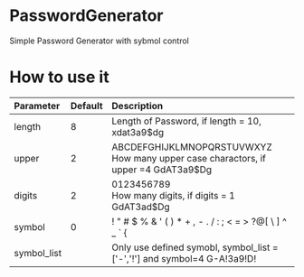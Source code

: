# PasswordGenerator

Simple Password Generator with sybmol control

# How to use it
| Parameter    | Default             | Description 
| :------ | :------------------ | :--------- 
| length | 8   | Length of Password, if length = 10, xdat3a9$dg
| upper | 2   | ABCDEFGHIJKLMNOPQRSTUVWXYZ <br> How many upper case charactors, if upper =4 GdAT3a9$Dg
| digits | 2   |0123456789 <br> How many digits, if digits = 1 GdAT3ad$Dg
| symbol | 0  |! " # $ % & ' ( ) * + , - . / : ; < = > ?@[ \ ] ^ _ ` { | } ~ <br>  How many symbol if symbol=4 G#A!3a9$D!
| symbol_list |    | Only use defined symobl, symbol_list =['-','!'] and symbol=4  G-A!3a9!D!
